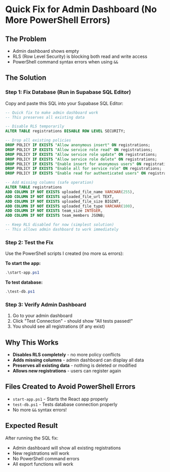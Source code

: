 # Quick Fix for Admin Dashboard (No More PowerShell Errors)

## The Problem
- Admin dashboard shows empty
- RLS (Row Level Security) is blocking both read and write access
- PowerShell command syntax errors when using `&&`

## The Solution

### Step 1: Fix Database (Run in Supabase SQL Editor)
Copy and paste this SQL into your Supabase SQL Editor:

```sql
-- Quick fix to make admin dashboard work
-- This preserves all existing data

-- Disable RLS temporarily
ALTER TABLE registrations DISABLE ROW LEVEL SECURITY;

-- Drop all existing policies
DROP POLICY IF EXISTS "Allow anonymous insert" ON registrations;
DROP POLICY IF EXISTS "Allow service role read" ON registrations;
DROP POLICY IF EXISTS "Allow service role update" ON registrations;
DROP POLICY IF EXISTS "Allow service role delete" ON registrations;
DROP POLICY IF EXISTS "Enable insert for anonymous users" ON registrations;
DROP POLICY IF EXISTS "Enable all for service role" ON registrations;
DROP POLICY IF EXISTS "Enable read for authenticated users" ON registrations;

-- Add missing columns (safe operation)
ALTER TABLE registrations 
ADD COLUMN IF NOT EXISTS uploaded_file_name VARCHAR(255),
ADD COLUMN IF NOT EXISTS uploaded_file_url TEXT,
ADD COLUMN IF NOT EXISTS uploaded_file_size BIGINT,
ADD COLUMN IF NOT EXISTS uploaded_file_type VARCHAR(100),
ADD COLUMN IF NOT EXISTS team_size INTEGER,
ADD COLUMN IF NOT EXISTS team_members JSONB;

-- Keep RLS disabled for now (simplest solution)
-- This allows admin dashboard to work immediately
```

### Step 2: Test the Fix
Use the PowerShell scripts I created (no more `&&` errors):

**To start the app:**
```powershell
.\start-app.ps1
```

**To test database:**
```powershell
.\test-db.ps1
```

### Step 3: Verify Admin Dashboard
1. Go to your admin dashboard
2. Click "Test Connection" - should show "All tests passed!"
3. You should see all registrations (if any exist)

## Why This Works
- **Disables RLS completely** - no more policy conflicts
- **Adds missing columns** - admin dashboard can display all data
- **Preserves all existing data** - nothing is deleted or modified
- **Allows new registrations** - users can register again

## Files Created to Avoid PowerShell Errors
- `start-app.ps1` - Starts the React app properly
- `test-db.ps1` - Tests database connection properly
- No more `&&` syntax errors!

## Expected Result
After running the SQL fix:
- Admin dashboard will show all existing registrations
- New registrations will work
- No PowerShell command errors
- All export functions will work
